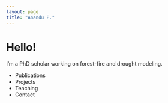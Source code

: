 ```yaml
---
layout: page
title: "Anandu P."
---
```

# Hello!
I’m a PhD scholar working on forest-fire and drought modeling.

- Publications
- Projects
- Teaching
- Contact
